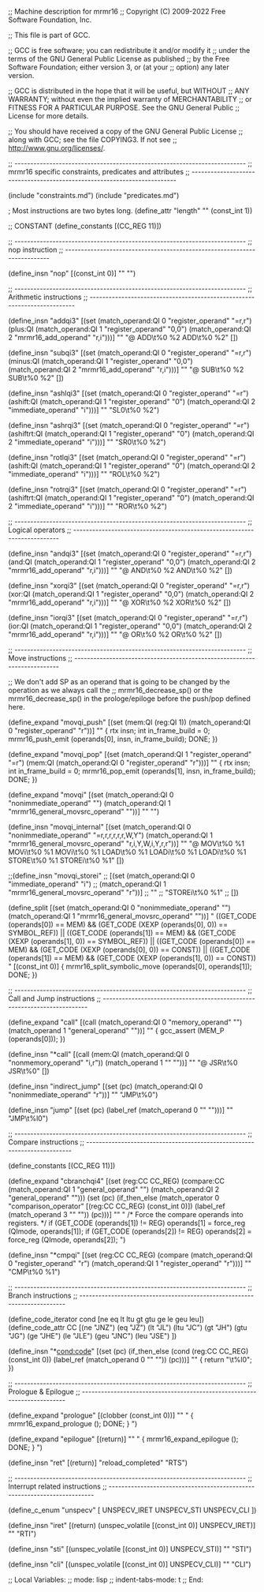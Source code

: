 ;; Machine description for mrmr16
;; Copyright (C) 2009-2022 Free Software Foundation, Inc.

;; This file is part of GCC.

;; GCC is free software; you can redistribute it and/or modify it
;; under the terms of the GNU General Public License as published
;; by the Free Software Foundation; either version 3, or (at your
;; option) any later version.

;; GCC is distributed in the hope that it will be useful, but WITHOUT
;; ANY WARRANTY; without even the implied warranty of MERCHANTABILITY
;; or FITNESS FOR A PARTICULAR PURPOSE.  See the GNU General Public
;; License for more details.

;; You should have received a copy of the GNU General Public License
;; along with GCC; see the file COPYING3.  If not see
;; <http://www.gnu.org/licenses/>.

;; -------------------------------------------------------------------------
;; mrmr16 specific constraints, predicates and attributes
;; -------------------------------------------------------------------------

(include "constraints.md")
(include "predicates.md")

; Most instructions are two bytes long.
(define_attr "length" "" (const_int 1))




;; CONSTANT
(define_constants
  [(CC_REG 11)])


;; -------------------------------------------------------------------------
;; nop instruction
;; -------------------------------------------------------------------------

(define_insn "nop"
  [(const_int 0)]
  ""
  "")

;; -------------------------------------------------------------------------
;; Arithmetic instructions
;; -------------------------------------------------------------------------

(define_insn "addqi3"
    [(set (match_operand:QI 0 "register_operand" "=r,r")
	  (plus:QI
	   (match_operand:QI 1 "register_operand" "0,0")
	   (match_operand:QI 2 "mrmr16_add_operand" "r,i")))]
           ""
           "@
           ADD\\t%0 %2
           ADD\\t%0 %2"
	   [])

(define_insn "subqi3"
    [(set (match_operand:QI 0 "register_operand" "=r,r")
	  (minus:QI
	   (match_operand:QI 1 "register_operand" "0,0")
	   (match_operand:QI 2 "mrmr16_add_operand" "r,i")))]
           ""
           "@
           SUB\\t%0 %2
           SUB\\t%0 %2"
	   [])

(define_insn "ashlqi3"
    [(set (match_operand:QI 0 "register_operand" "=r")
	  (ashift:QI
	   (match_operand:QI 1 "register_operand" "0")
	   (match_operand:QI 2 "immediate_operand" "i")))]
           ""
           "SL0\\t%0 %2")

(define_insn "ashrqi3"
    [(set (match_operand:QI 0 "register_operand" "=r")
	  (ashiftrt:QI
	   (match_operand:QI 1 "register_operand" "0")
	   (match_operand:QI 2 "immediate_operand" "i")))]
           ""
           "SR0\\t%0 %2")

(define_insn "rotlqi3"
    [(set (match_operand:QI 0 "register_operand" "=r")
	  (ashift:QI
	   (match_operand:QI 1 "register_operand" "0")
	   (match_operand:QI 2 "immediate_operand" "i")))]
           ""
           "ROL\\t%0 %2")

(define_insn "rotrqi3"
    [(set (match_operand:QI 0 "register_operand" "=r")
	  (ashiftrt:QI
	   (match_operand:QI 1 "register_operand" "0")
	   (match_operand:QI 2 "immediate_operand" "i")))]
           ""
           "ROR\\t%0 %2")


;; -------------------------------------------------------------------------
;; Logical operators
;; -------------------------------------------------------------------------

(define_insn "andqi3"
    [(set (match_operand:QI 0 "register_operand" "=r,r")
	  (and:QI (match_operand:QI 1 "register_operand" "0,0")
		  (match_operand:QI 2 "mrmr16_add_operand" "r,i")))]
                  ""
                  "@
                  AND\\t%0 %2
                  AND\\t%0 %2"
            [])

(define_insn "xorqi3"
    [(set (match_operand:QI 0 "register_operand" "=r,r")
	  (xor:QI (match_operand:QI 1 "register_operand" "0,0")
		  (match_operand:QI 2 "mrmr16_add_operand" "r,i")))]
                  ""
                  "@
                  XOR\\t%0 %2
                  XOR\\t%0 %2"
            [])

(define_insn "iorqi3"
    [(set (match_operand:QI 0 "register_operand" "=r,r")
	  (ior:QI (match_operand:QI 1 "register_operand" "0,0")
		  (match_operand:QI 2 "mrmr16_add_operand" "r,i")))]
                  ""
                  "@
                  OR\\t%0 %2
                  OR\\t%0 %2"
            [])


;; -------------------------------------------------------------------------
;; Move instructions
;; -------------------------------------------------------------------------

;; We don't add SP as an operand that is going to be changed by the operation as we always call the
;; mrmr16_decrease_sp() or the mrmr16_decrease_sp() in the prologe/epiloge before the push/pop defined here.

(define_expand "movqi_push"
    [(set (mem:QI (reg:QI 1))
  	  (match_operand:QI 0 "register_operand" "r"))]
    ""
    {
      rtx insn;
      int in_frame_build = 0;
      mrmr16_push_emit (operands[0], insn, in_frame_build);
      DONE;
    })

(define_expand "movqi_pop"
    [(set (match_operand:QI 1 "register_operand" "=r")
  	  (mem:QI (match_operand:QI 0 "register_operand" "r")))]
    ""
    {
      rtx insn;
      int in_frame_build = 0;
      mrmr16_pop_emit (operands[1], insn, in_frame_build);
      DONE;
    })

(define_expand "movqi"
    [(set (match_operand:QI 0 "nonimmediate_operand" "")
	  (match_operand:QI 1 "mrmr16_general_movsrc_operand" ""))]
	  ""
	  "")

(define_insn "movqi_internal"
    [(set (match_operand:QI 0 "nonimmediate_operand" "=r,r,r,r,r,r,W,Y")
          (match_operand:QI 1 "mrmr16_general_movsrc_operand" "r,i,Y,W,i,Y,r,r"))]
          ""
          "@
          MOV\\t%0 %1
          MOVi\\t%0 %1
          MOVi\\t%0 %1
          LOAD\\t%0 %1
          LOADi\\t%0 %1
          LOADi\\t%0 %1
          STORE\\t%0 %1
          STOREi\\t%0 %1"
          [])

;;(define_insn "movqi_storei"
;;    [(set (match_operand:QI 0 "immediate_operand" "i")
;;          (match_operand:QI 1 "mrmr16_general_movsrc_operand" "r"))]
;;          ""
;;          "STOREi\\t%0 %1"
;;          [])

(define_split
    [(set (match_operand:QI 0 "nonimmediate_operand" "")
	  (match_operand:QI 1 "mrmr16_general_movsrc_operand" ""))]
	  "
          ((GET_CODE (operands[0]) == MEM) && (GET_CODE (XEXP (operands[0], 0)) == SYMBOL_REF)) ||
          ((GET_CODE (operands[1]) == MEM) && (GET_CODE (XEXP (operands[1], 0)) == SYMBOL_REF)) ||
          ((GET_CODE (operands[0]) == MEM) && (GET_CODE (XEXP (operands[0], 0)) == CONST)) ||
          ((GET_CODE (operands[1]) == MEM) && (GET_CODE (XEXP (operands[1], 0)) == CONST))
          "
	  [(const_int 0)]
	  {
	    mrmr16_split_symbolic_move (operands[0], operands[1]);
	    DONE;
	  })


;; -------------------------------------------------------------------------
;; Call and Jump instructions
;; -------------------------------------------------------------------------

(define_expand "call"
    [(call (match_operand:QI 0 "memory_operand" "")
	   (match_operand 1 "general_operand" ""))]
           ""
           {
           gcc_assert (MEM_P (operands[0]));
           })

(define_insn "*call"
    [(call (mem:QI (match_operand:QI
		    0 "nonmemory_operand" "i,r"))
	   (match_operand 1 "" ""))]
           ""
           "@
           JSR\\t%0
           JSR\\t%0"
           [])

(define_insn "indirect_jump"
    [(set (pc) (match_operand:QI 0 "nonimmediate_operand" "r"))]
    ""
    "JMP\\t%0")

(define_insn "jump"
    [(set (pc) (label_ref (match_operand 0 "" "")))]
    ""
    "JMP\\t%l0")

;; -------------------------------------------------------------------------
;; Compare instructions
;; -------------------------------------------------------------------------

(define_constants
  [(CC_REG 11)])

(define_expand "cbranchqi4"
  [(set (reg:CC CC_REG)
        (compare:CC
         (match_operand:QI 1 "general_operand" "")
         (match_operand:QI 2 "general_operand" "")))
   (set (pc)
        (if_then_else (match_operator 0 "comparison_operator"
                       [(reg:CC CC_REG) (const_int 0)])
                      (label_ref (match_operand 3 "" ""))
                      (pc)))]
  ""
  "
  /* Force the compare operands into registers.  */
  if (GET_CODE (operands[1]) != REG)
	operands[1] = force_reg (QImode, operands[1]);
  if (GET_CODE (operands[2]) != REG)
	operands[2] = force_reg (QImode, operands[2]);
  ")

(define_insn "*cmpqi"
  [(set (reg:CC CC_REG)
	(compare
	 (match_operand:QI 0 "register_operand" "r")
	 (match_operand:QI 1 "register_operand"	"r")))]
  ""
  "CMP\\t%0 %1")

;; -------------------------------------------------------------------------
;; Branch instructions
;; -------------------------------------------------------------------------

(define_code_iterator cond [ne eq lt ltu gt gtu ge le geu leu])
(define_code_attr CC [(ne "JNZ") (eq "JZ") (lt "JL") (ltu "JC")
		      (gt "JH") (gtu "JG") (ge "JHE") (le "JLE")
		      (geu "JNC") (leu "JSE") ])

(define_insn "*<cond:code>"
  [(set (pc)
	(if_then_else (cond (reg:CC CC_REG)
			    (const_int 0))
		      (label_ref (match_operand 0 "" ""))
		      (pc)))]
  ""
{
  return "<CC>\\t%l0";
})


;; -------------------------------------------------------------------------
;; Prologue & Epilogue
;; -------------------------------------------------------------------------

(define_expand "prologue"
    [(clobber (const_int 0))]
    ""
    "
{
  mrmr16_expand_prologue ();
  DONE;
}
")

(define_expand "epilogue"
    [(return)]
    ""
    "
{
  mrmr16_expand_epilogue ();
  DONE;
}
")

(define_insn "ret"
    [(return)]
    "reload_completed"
    "RTS")

;; -------------------------------------------------------------------------
;; Interrupt related instructions
;; -------------------------------------------------------------------------

(define_c_enum "unspecv" [
  UNSPECV_IRET
  UNSPECV_STI
  UNSPECV_CLI
  ])

(define_insn "iret"
    [(return)
    (unspec_volatile [(const_int 0)] UNSPECV_IRET)]
    ""
    "RTI")

(define_insn "sti"
    [(unspec_volatile [(const_int 0)] UNSPECV_STI)]
    ""
    "STI")

(define_insn "cli"
    [(unspec_volatile [(const_int 0)] UNSPECV_CLI)]
    ""
    "CLI")

;; Local Variables:
;; mode: lisp
;; indent-tabs-mode: t
;; End:
